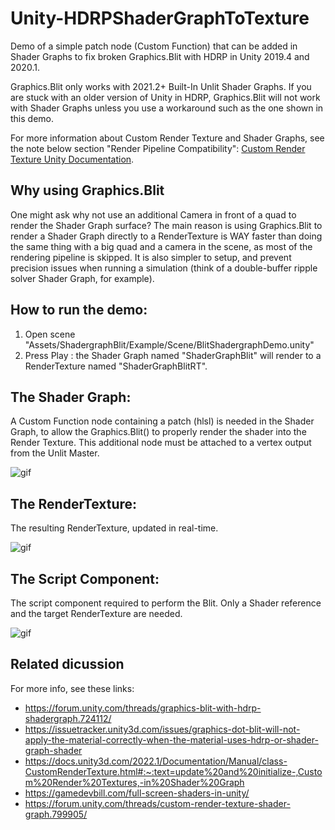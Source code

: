 # Unity-HDRPShaderGraphToTexture
Demo of a simple patch node (Custom Function) that can be added in Shader
Graphs to fix broken Graphics.Blit with HDRP in Unity 2019.4 and 2020.1.

Graphics.Blit only works with 2021.2+ Built-In Unlit Shader Graphs. If you are
stuck with an older version of Unity in HDRP, Graphics.Blit will not work with
Shader Graphs unless you use a workaround such as the one shown in this demo.

For more information about Custom Render Texture and Shader Graphs, see the
note below section "Render Pipeline Compatibility":
[Custom Render Texture Unity Documentation](https://docs.unity3d.com/2022.1/Documentation/Manual/class-CustomRenderTexture.html#:~:text=update%20and%20initialize-,Custom%20Render%20Textures,-in%20Shader%20Graph).


## Why using Graphics.Blit

One might ask why not use an additional Camera in front of a quad to render the
Shader Graph surface? The main reason is using Graphics.Blit to render a Shader
Graph directly to a RenderTexture is WAY faster than doing the same thing with
a big quad and a camera in the scene, as most of the rendering pipeline is
skipped. It is also simpler to setup, and prevent precision issues when running
a simulation (think of a double-buffer ripple solver Shader Graph, for
example).

## How to run the demo:

1) Open scene "Assets/ShadergraphBlit/Example/Scene/BlitShadergraphDemo.unity"
2) Press Play : the Shader Graph named "ShaderGraphBlit" will render to a RenderTexture named "ShaderGraphBlitRT".

## The Shader Graph:
A Custom Function node containing a patch (hlsl) is needed in the Shader Graph, to allow the Graphics.Blit() to properly render the shader into the Render Texture.
This additional node must be attached to a vertex output from the Unlit Master.

![gif](https://i.imgur.com/40PMUoU.png)


## The RenderTexture:
The resulting RenderTexture, updated in real-time.

![gif](https://i.imgur.com/vxgVYcB.png)


## The Script Component:
The script component required to perform the Blit.
Only a Shader reference and the target RenderTexture are needed.

![gif](https://i.imgur.com/ZGhajNh.png)


## Related dicussion
For more info, see these links:
- https://forum.unity.com/threads/graphics-blit-with-hdrp-shadergraph.724112/
- https://issuetracker.unity3d.com/issues/graphics-dot-blit-will-not-apply-the-material-correctly-when-the-material-uses-hdrp-or-shader-graph-shader
- https://docs.unity3d.com/2022.1/Documentation/Manual/class-CustomRenderTexture.html#:~:text=update%20and%20initialize-,Custom%20Render%20Textures,-in%20Shader%20Graph
- https://gamedevbill.com/full-screen-shaders-in-unity/
- https://forum.unity.com/threads/custom-render-texture-shader-graph.799905/
